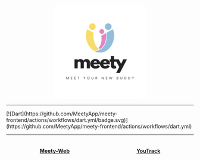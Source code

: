 <div align="center">
    <img src="https://github.com/MeetyApp/.github/raw/main/profile/LogoWhitemode.png" style="border-radius: 5%; width: 50%;"/>
</div>

<hr>
[![Dart](https://github.com/MeetyApp/meety-frontend/actions/workflows/dart.yml/badge.svg)](https://github.com/MeetyApp/meety-frontend/actions/workflows/dart.yml)
<hr>

<div style="display: flex; justify-content: space-around">
<div>
<a href="https://meety-app.de/"><h4>Meety-Web</h4></a>
</div>
<div>
<a href="https://meet-up.youtrack.cloud"><h4>YouTrack</h4></a>
</div>
</div>
